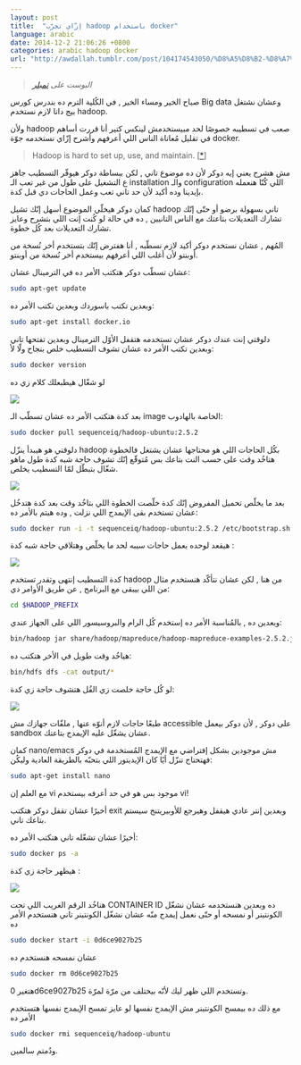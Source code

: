 ```yaml
---
layout: post
title:  "إزّاي تجرّب hadoop باستخدام docker"
language: arabic
date: 2014-12-2 21:06:26 +0800
categories: arabic hadoop docker
url: "http://awdallah.tumblr.com/post/104174543050/%D8%A5%D8%B2-%D8%A7%D9%8A-%D8%AA%D8%AC%D8%B1-%D8%A8-hadoop-%D8%A8%D8%A7%D8%B3%D8%AA%D8%AE%D8%AF%D8%A7%D9%85-docker"
---
```


> *البوست على [تمبلر](http://awdallah.tumblr.com/post/104174543050/%D8%A5%D8%B2-%D8%A7%D9%8A-%D8%AA%D8%AC%D8%B1-%D8%A8-hadoop-%D8%A8%D8%A7%D8%B3%D8%AA%D8%AE%D8%AF%D8%A7%D9%85-docker)*

صباح الخير ومساء الخير , في الكُلية الترم ده بندرس كورس Big data وعشان نشتغل بيج داتا لازم نستخدم hadoop.

وﻷن hadoop صعب في تسطيبه خصوصًا لحد مبيستخدمش لينكس كتير أنا قررت أساهم في تقليل مُعاناة الناس اللي أعرفهم وأشرح إزّاي نستخدمه جوّة docker.

<blockquote class="ltr">
Hadoop is hard to set up, use, and maintain. [<a href="https://www.forbes.com/sites/danwoods/2012/07/27/how-to-avoid-a-hadoop-hangover/">*</a>]
</blockquote>

مش هشرح يعني إيه دوكر ﻷن ده موضوع تاني , لكن ببساطة دوكر هيوفّر التسطيب جاهز ع التشغيل على طول من غير تعب الـ installation والـ configuration اللي كُنّا هنعمله بإيدينا وده أكيد ﻷن حد تاني تعب وعمل الحاجات دي قبل كدة.
<!--description-->
كمان دوكر هيخلّي الموضوع أسهل إنّك تشيل hadoop تاني بسهولة برضو أو حتّى إنّك تشارك التعديلات بتاعتك مع الناس التانيين , ده في حالة لو كُنت إنت اللي بتشرح وعايز تشارك التعديلات بعد كُل خطوة.

المُهم , عشان نستخدم دوكر أكيد لازم نسطّبه , أنا هفترض إنّك بتستخدم أخر نُسخة من أوبنتو ﻷن أغلب اللي أعرفهم بيستخدم أخر نُسخة من أوبنتو.

عشان تسطّب دوكر هتكتب الأمر ده في الترمينال عشان:

```bash
sudo apt-get update
```
وبعدين تكتب باسوردك وبعدين تكتب الأمر ده:

```bash
sudo apt-get install docker.io
```

دلوقتي إنت عندك دوكر عشان تستخدمه هتقفل الأوّل الترمينال وبعدين تفتحها تاني وبعدين تكتب الأمر ده عشان تشوف التسطيب خلص بنجاح ولّا ﻷ:

```bash
sudo docker version
```
لو شغّال هيطبعلك كلام زي ده

![]({{site.baseurl}}/assets/img/posts/haddoc1/1.png)

بعد كدة هتكتب الأمر ده عشان تسطّب الـ image الخاصة بالهادوب:

```bash
sudo docker pull sequenceiq/hadoop-ubuntu:2.5.2
```

دلوقتي هو هيبدأ ينزّل hadoop بكُل الحاجات اللي هو محتاجها عشان يشتغل فالخطوة هتاخُد وقت على حسب النت بتاعك بس مُتوقّع إنّك تشوف حاجة شبه كدة طول ماهو شغّال بتبطّل لمّا التسطيب يخلص.

![]({{site.baseurl}}/assets/img/posts/haddoc1/2.png)

بعد ما يخلّص تحميل المفروض إنّك كدة خلّصت الخطوة اللي بتاخُد وقت بعد كدة هتدخُل عشان تستخدم بقى الإيمدج اللي نزلت , وده هيتم بالأمر ده:

```bash
sudo docker run -i -t sequenceiq/hadoop-ubuntu:2.5.2 /etc/bootstrap.sh -bash
```

هيقعد لوحده يعمل حاجات سيبه لحد ما يخلّص وهتلاقي حاجة شبه كدة :

![]({{site.baseurl}}/assets/img/posts/haddoc1/3.png)

كدة التسطيب إنتهى وتقدر تستخدم hadoop من هنا , لكن عشان نتأكّد هنستخدم مثال من اللي بيبقى مع البرنامج , عن طريق الأوامر دي:

```bash
cd $HADOOP_PREFIX
```

وبعدين ده , بالمُناسبة الأمر ده إستخدم كُل الرام والبروسيسور اللي على الجهاز عندي:

```bash
bin/hadoop jar share/hadoop/mapreduce/hadoop-mapreduce-examples-2.5.2.jar grep input output ‘dfs[a-z.]+’
```

هياخُد وقت طويل في الأخر هتكتب ده:

```bash
bin/hdfs dfs -cat output/*
```

لو كُل حاجة خلصت زي الفُل هتشوف حاجة زي كدة:

![]({{site.baseurl}}/assets/img/posts/haddoc1/4.png)

طبعًا حاجات لازم أنوّه عنها , ملفّات جهازك مش accessible على دوكر , ﻷن دوكر بيعمل sandbox عشان يشغّل عليه الإيمدج بتاعتك.

كمان nano/emacs مش موجودين بشكل إفتراضي مع الإيمدج المُستخدمة في دوكر فهتحتاج تنزّل أيًا كان الإيديتور اللي بتحبّه بالطريقة العادية وليكُن:

```bash
sudo apt-get install nano
```

مع العلم إن vi موجود بس هو في حد أعرفه بيستخدم vi!

أخيرًا عشان تقفل دوكر هتكتب exit وبعدين إنتر عادي هيقفل وهيرجع للأوبيريتنج سيستم بتاعك تاني.

أخيرًا عشان تشغّله تاني هتكتب الأمر ده:

```bash
sudo docker ps -a
```

هيظهر حاجة زي كدة :

![]({{site.baseurl}}/assets/img/posts/haddoc1/5.png)

هناخُد الرقم الغريب اللي تحت CONTAINER ID ده وبعدين هنستخدمه عشان نشغّل الكونتينر أو نمسحه أو حتّى نعمل إيمدج منّه عشان نشغّل الكونتينر تاني هنستخدم الأمر ده

```bash
sudo docker start -i 0d6ce9027b25
```

عشان نمسحه هنستخدم ده

```bash
sudo docker rm 0d6ce9027b25
```

هتغير 0d6ce9027b25 وتستخدم اللي ظهر ليك ﻷنّه بيختلف من مرّة لمرّة.

مع ذلك ده بيمسح الكونتينر مش الإيمدج نفسها لو عايز تمسح الإيمدج نفسها هتستخدم الأمر ده

```bash
sudo docker rmi sequenceiq/hadoop-ubuntu
```

ودُمتم سالمين.
